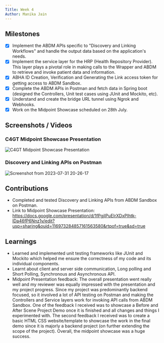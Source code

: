 ```yaml
---
Title: Week 4
Author: Manika Jain
---
```


## Milestones
- [x] Implement the ABDM APIs specific to "Discovery and Linking Workflows" and handle the output data based on the application's needs.
- [x] Implement the service layer for the HRP (Health Repository Provider). This layer plays a pivotal role in making calls to the Wrapper and ABDM to retrieve and invoke patient data and information.
- [x] ABHA ID Creation, Verification and Generating the Link access token for getting access to ABDM Sandbox. 
- [x] Complete the ABDM APIs in Postman and fetch data in Spring boot (designed the Controllers, Unit test cases using JUnit and Mockito, etc).
- [x] Understand and create the bridge URL tunnel using Ngrok and Webhooks.
- [x] Work on the Midpoint Showcase scheduled on 28th July.

## Screenshots / Videos 
### C4GT Midpoint Showcase Presentation
![C4GT Midpoint Showcase Presentation](https://github.com/manikajain11/c4gt-milestones/assets/72864182/8d19dd65-92fd-4f16-aa2d-949ff2803677)

### Discovery and Linking APIs on Postman
![Screenshot from 2023-07-31 20-26-17](https://github.com/manikajain11/c4gt-milestones/assets/72864182/3649fa53-2ff4-4bf2-8c05-30005aeb56c4)

## Contributions
- Completed and tested Discovery and Linking APIs from ABDM Sandbox on Postman.
- Link to Midpoint Showcase Presentation: https://docs.google.com/presentation/d/1fPgjIPuEIrXDxPlhtk-lDa46fP6Nnz1v/edit?usp=sharing&ouid=116973284857161563580&rtpof=true&sd=true 

## Learnings
- Learned and implemented unit testing frameworks like JUnit and Mockito which helped me ensure the correctness of my code and its individual components.
- Learnt about client and server side communication, Long polling and Short Polling, Synchronous and Asynchronous API.
- Midpoint Presentation feedback: The overall presentation went really well and my reviewer was equally impressed with the presentation and my project progress. Since my project was predominantly backend focused, so it involved a lot of API testing on Postman and making the Controllers and Service layers work for invoking API calls from ABDM Sandbox. One of the feedback I received was to showcase a Before and After Scene Project Demo once it is finished and all changes and things I experimented with. The second feedback I received was to create a basic HTML CSS website/template to showcase the work in the final demo since it is majorly a backend project (on further extending the scope of the project). Overall, the midpoint showcase was a huge success.

